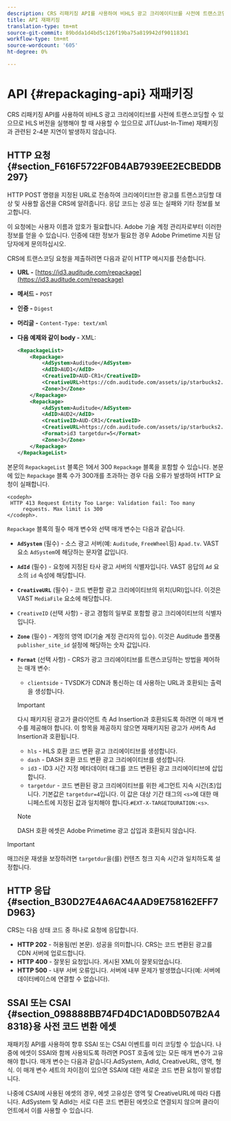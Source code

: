 ```yaml
---
description: CRS 리패키징 API를 사용하여 비HLS 광고 크리에이티브를 사전에 트랜스코딩할 수 있으므로 HLS 버전을 실행해야 할 때 사용할 수 있으므로 JIT(Just-In-Time) 재패키징과 관련된 2-4분 지연이 발생하지 않습니다.
title: API 재패키징
translation-type: tm+mt
source-git-commit: 89bdda1d4bd5c126f19ba75a819942df901183d1
workflow-type: tm+mt
source-wordcount: '605'
ht-degree: 0%

---
```



# API {#repackaging-api} 재패키징

CRS 리패키징 API를 사용하여 비HLS 광고 크리에이티브를 사전에 트랜스코딩할 수 있으므로 HLS 버전을 실행해야 할 때 사용할 수 있으므로 JIT(Just-In-Time) 재패키징과 관련된 2-4분 지연이 발생하지 않습니다.

## HTTP 요청 {#section_F616F5722F0B4AB7939EE2ECBEDDB297}

HTTP POST 명령을 지정된 URL로 전송하여 크리에이티브한 광고를 트랜스코딩할 대상 및 사용할 옵션을 CRS에 알려줍니다. 응답 코드는 성공 또는 실패와 기타 정보를 보고합니다.

이 요청에는 사용자 이름과 암호가 필요합니다. Adobe 기술 계정 관리자로부터 이러한 정보를 얻을 수 있습니다. 인증에 대한 정보가 필요한 경우 Adobe Primetime 지원 담당자에게 문의하십시오.

CRS에 트랜스코딩 요청을 제출하려면 다음과 같이 HTTP 메시지를 전송합니다.

* **URL -** [https://id3.auditude.com/repackage](https://id3.auditude.com/repackage)

* **메서드 -** `POST`

* **인증 -** `Digest`

* **머리글 -** `Content-Type: text/xml`

* **다음 예제와 같이 body -** XML:

   ```xml
   <RepackageList>
       <Repackage>
           <AdSystem>Auditude</AdSystem>
           <AdID>AUD1</AdID>
           <CreativeID>AUD-CR1</CreativeID>
           <CreativeURL>https://cdn.auditude.com/assets/ip/starbucks2.mp4</CreativeURL>
           <Zone>3</Zone>
       </Repackage>
       <Repackage>
           <AdSystem>Auditude</AdSystem>
           <AdID>AUD2</AdID>
           <CreativeID>AUD-CR1</CreativeID>
           <CreativeURL>https://cdn.auditude.com/assets/ip/starbucks2.mp4</CreativeURL>
           <Format>id3 targetdur=5</Format>
           <Zone>3</Zone>
       </Repackage>
   </RepackageList>
   ```

본문의 `RepackageList` 블록은 1에서 300 `Repackage` 블록을 포함할 수 있습니다. 본문에 있는 `Repackage` 블록 수가 300개를 초과하는 경우 다음 오류가 발생하여 HTTP 요청이 실패합니다.

```
<codeph>
 HTTP 413 Request Entity Too Large: Validation fail: Too many
     requests. Max limit is 300
</codeph>.
```


`Repackage` 블록의 필수 매개 변수와 선택 매개 변수는 다음과 같습니다.

* **`AdSystem`** (필수) - 소스 광고 서버(예:  `Auditude`,  `FreeWheel`등) `Apad.tv`. VAST 요소 `AdSystem`에 해당하는 문자열 값입니다.

* **`AdId`** (필수) - 요청에 지정된 타사 광고 서버의 식별자입니다. VAST 응답의 `Ad` 요소의 `id` 속성에 해당합니다.

* **`CreativeURL`** (필수) - 코드 변환할 광고 크리에이티브의 위치(URI)입니다. 이것은 VAST `MediaFile` 요소에 해당합니다.

* `CreativeID` (선택 사항) - 광고 경험의 일부로 포함할 광고 크리에이티브의 식별자입니다.
* **`Zone`** (필수) - 계정의 영역 ID(기술 계정 관리자의 입수). 이것은 Auditude 플랫폼 `publisher_site_id` 설정에 해당하는 숫자 값입니다.

* **`Format`** (선택 사항) - CRS가 광고 크리에이티브를 트랜스코딩하는 방법을 제어하는 매개 변수:

   * `clientside` - TVSDK가 CDN과 통신하는 데 사용하는 URL과 호환되는 출력을 생성합니다.
   >[!IMPORTANT]
   >
   >다시 패키지된 광고가 클라이언트 측 Ad Insertion과 호환되도록 하려면 이 매개 변수를 제공해야 합니다. 이 항목을 제공하지 않으면 재패키지된 광고가 서버측 Ad Insertion과 호환됩니다.

   * `hls` - HLS 호환 코드 변환 광고 크리에이티브를 생성합니다.
   * `dash` - DASH 호환 코드 변환 광고 크리에이티브를 생성합니다.
   * `id3` - ID3 시간 지정 메타데이터 태그를 코드 변환된 광고 크리에이티브에 삽입합니다.
   * `targetdur` - 코드 변환된 광고 크리에이티브를 위한 세그먼트 지속 시간(초)입니다. 기본값은 `targetdur=4`입니다. 이 값은 대상 기간 태그의 `<s>`에 대한 매니페스트에 지정된 값과 일치해야 합니다.`#EXT-X-TARGETDURATION:<s>`.

   >[!NOTE]
   >
   >DASH 호환 에셋은 Adobe Primetime 광고 삽입과 호환되지 않습니다.

>[!IMPORTANT]
>
>매끄러운 재생을 보장하려면 `targetdur`을(를) 컨텐츠 청크 지속 시간과 일치하도록 설정합니다.

## HTTP 응답 {#section_B30D27E4A6AC4AAD9E758162EFF7D963}

CRS는 다음 상태 코드 중 하나로 요청에 응답합니다.

* **HTTP 202** - 허용됨(빈 본문). 성공을 의미합니다. CRS는 코드 변환된 광고를 CDN 서버에 업로드합니다.
* **HTTP 400** - 잘못된 요청입니다. 게시된 XML이 잘못되었습니다.
* **HTTP 500** - 내부 서버 오류입니다. 서버에 내부 문제가 발생했습니다(예: 서버에 데이터베이스에 연결할 수 없습니다).

## SSAI 또는 CSAI {#section_098888BB74FD4DC1AD0BD507B2A48318}용 사전 코드 변환 에셋

재패키징 API를 사용하여 향후 SSAI 또는 CSAI 이벤트를 미리 코딩할 수 있습니다. 나중에 에셋이 SSAI와 함께 사용되도록 하려면 POST 호출에 있는 모든 매개 변수가 고유해야 합니다. 매개 변수는 다음과 같습니다.AdSystem, AdId, CreativeURL, 영역, 형식. 이 매개 변수 세트의 차이점이 있으면 SSAI에 대한 새로운 코드 변환 요청이 발생합니다.

나중에 CSAI에 사용된 에셋의 경우, 에셋 고유성은 영역 및 CreativeURL에 따라 다릅니다. AdSystem 및 AdId는 서로 다른 코드 변환된 에셋으로 연결되지 않으며 클라이언트에서 이를 사용할 수 있습니다.
